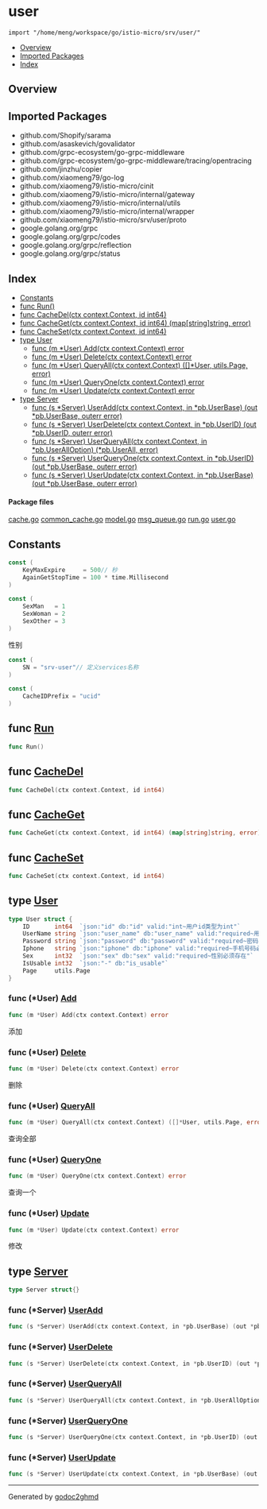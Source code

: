 # user
`import "/home/meng/workspace/go/istio-micro/srv/user/"`

* [Overview](#pkg-overview)
* [Imported Packages](#pkg-imports)
* [Index](#pkg-index)

## <a name="pkg-overview">Overview</a>

## <a name="pkg-imports">Imported Packages</a>

- github.com/Shopify/sarama
- github.com/asaskevich/govalidator
- github.com/grpc-ecosystem/go-grpc-middleware
- github.com/grpc-ecosystem/go-grpc-middleware/tracing/opentracing
- github.com/jinzhu/copier
- github.com/xiaomeng79/go-log
- github.com/xiaomeng79/istio-micro/cinit
- github.com/xiaomeng79/istio-micro/internal/gateway
- github.com/xiaomeng79/istio-micro/internal/utils
- github.com/xiaomeng79/istio-micro/internal/wrapper
- github.com/xiaomeng79/istio-micro/srv/user/proto
- google.golang.org/grpc
- google.golang.org/grpc/codes
- google.golang.org/grpc/reflection
- google.golang.org/grpc/status

## <a name="pkg-index">Index</a>
* [Constants](#pkg-constants)
* [func Run()](#Run)
* [func CacheDel(ctx context.Context, id int64)](#CacheDel)
* [func CacheGet(ctx context.Context, id int64) (map[string]string, error)](#CacheGet)
* [func CacheSet(ctx context.Context, id int64)](#CacheSet)
* [type User](#User)
  * [func (m \*User) Add(ctx context.Context) error](#User.Add)
  * [func (m \*User) Delete(ctx context.Context) error](#User.Delete)
  * [func (m \*User) QueryAll(ctx context.Context) ([]\*User, utils.Page, error)](#User.QueryAll)
  * [func (m \*User) QueryOne(ctx context.Context) error](#User.QueryOne)
  * [func (m \*User) Update(ctx context.Context) error](#User.Update)
* [type Server](#Server)
  * [func (s \*Server) UserAdd(ctx context.Context, in \*pb.UserBase) (out \*pb.UserBase, outerr error)](#Server.UserAdd)
  * [func (s \*Server) UserDelete(ctx context.Context, in \*pb.UserID) (out \*pb.UserID, outerr error)](#Server.UserDelete)
  * [func (s \*Server) UserQueryAll(ctx context.Context, in \*pb.UserAllOption) (\*pb.UserAll, error)](#Server.UserQueryAll)
  * [func (s \*Server) UserQueryOne(ctx context.Context, in \*pb.UserID) (out \*pb.UserBase, outerr error)](#Server.UserQueryOne)
  * [func (s \*Server) UserUpdate(ctx context.Context, in \*pb.UserBase) (out \*pb.UserBase, outerr error)](#Server.UserUpdate)

#### <a name="pkg-files">Package files</a>
[cache.go](./cache.go) [common_cache.go](./common_cache.go) [model.go](./model.go) [msg_queue.go](./msg_queue.go) [run.go](./run.go) [user.go](./user.go) 

## <a name="pkg-constants">Constants</a>
``` go
const (
    KeyMaxExpire     = 500// 秒
    AgainGetStopTime = 100 * time.Millisecond
)
```
``` go
const (
    SexMan   = 1
    SexWoman = 2
    SexOther = 3
)
```
性别

``` go
const (
    SN = "srv-user"// 定义services名称
)
```
``` go
const (
    CacheIDPrefix = "ucid"
)
```

## <a name="Run">func</a> [Run](./run.go#L21)
``` go
func Run()
```

## <a name="CacheDel">func</a> [CacheDel](./cache.go#L61)
``` go
func CacheDel(ctx context.Context, id int64)
```

## <a name="CacheGet">func</a> [CacheGet](./cache.go#L16)
``` go
func CacheGet(ctx context.Context, id int64) (map[string]string, error)
```

## <a name="CacheSet">func</a> [CacheSet](./cache.go#L42)
``` go
func CacheSet(ctx context.Context, id int64)
```

## <a name="User">type</a> [User](./model.go#L13-L21)
``` go
type User struct {
    ID       int64  `json:"id" db:"id" valid:"int~用户id类型为int"`
    UserName string `json:"user_name" db:"user_name" valid:"required~用户名称必须存在"`
    Password string `json:"password" db:"password" valid:"required~密码必须存在"`
    Iphone   string `json:"iphone" db:"iphone" valid:"required~手机号码必须存在"`
    Sex      int32  `json:"sex" db:"sex" valid:"required~性别必须存在"`
    IsUsable int32  `json:"-" db:"is_usable"`
    Page     utils.Page
}
```

### <a name="User.Add">func</a> (\*User) [Add](./model.go#L127)
``` go
func (m *User) Add(ctx context.Context) error
```
添加

### <a name="User.Delete">func</a> (\*User) [Delete](./model.go#L163)
``` go
func (m *User) Delete(ctx context.Context) error
```
删除

### <a name="User.QueryAll">func</a> (\*User) [QueryAll](./model.go#L201)
``` go
func (m *User) QueryAll(ctx context.Context) ([]*User, utils.Page, error)
```
查询全部

### <a name="User.QueryOne">func</a> (\*User) [QueryOne](./model.go#L180)
``` go
func (m *User) QueryOne(ctx context.Context) error
```
查询一个

### <a name="User.Update">func</a> (\*User) [Update](./model.go#L145)
``` go
func (m *User) Update(ctx context.Context) error
```
修改

## <a name="Server">type</a> [Server](./user.go#L12)
``` go
type Server struct{}
```

### <a name="Server.UserAdd">func</a> (\*Server) [UserAdd](./user.go#L14)
``` go
func (s *Server) UserAdd(ctx context.Context, in *pb.UserBase) (out *pb.UserBase, outerr error)
```

### <a name="Server.UserDelete">func</a> (\*Server) [UserDelete](./user.go#L60)
``` go
func (s *Server) UserDelete(ctx context.Context, in *pb.UserID) (out *pb.UserID, outerr error)
```

### <a name="Server.UserQueryAll">func</a> (\*Server) [UserQueryAll](./user.go#L106)
``` go
func (s *Server) UserQueryAll(ctx context.Context, in *pb.UserAllOption) (*pb.UserAll, error)
```

### <a name="Server.UserQueryOne">func</a> (\*Server) [UserQueryOne](./user.go#L83)
``` go
func (s *Server) UserQueryOne(ctx context.Context, in *pb.UserID) (out *pb.UserBase, outerr error)
```

### <a name="Server.UserUpdate">func</a> (\*Server) [UserUpdate](./user.go#L37)
``` go
func (s *Server) UserUpdate(ctx context.Context, in *pb.UserBase) (out *pb.UserBase, outerr error)
```

- - -
Generated by [godoc2ghmd](https://github.com/GandalfUK/godoc2ghmd)